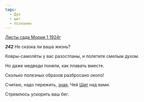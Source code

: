 ```yaml
---
tags:
  - Дух
  - щит
  - познание
---
```


[Листы сада Мории 1 1924г](https://127.0.0.1:4002/agni/1924)

___242___
Не сказка ли ваша жизнь?   

Ковры-самолёты у вас разостланы, и полетите смелым духом.   

Но даже медведи поняли, как плавать вместе.   

Сколько полезных образов разбросано около!   

Считаю, надо пережить, [зная](../../../tags/#познание), Чей [Щит](../../../tags/#щит) над вами.   

Стремлюсь ускорить ваш бег.   

